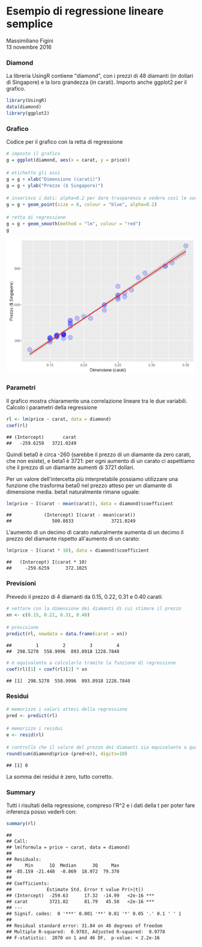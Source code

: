 # Esempio di regressione lineare semplice
Massimiliano Figini  
13 novembre 2016  



### Diamond

La libreria UsingR contiene "diamond",  con i prezzi di 48 diamanti (in dollari di Singapore) e la loro grandezza (in carati).
Importo anche ggplot2 per il grafico.


```r
library(UsingR)
data(diamond)
library(ggplot2)
```

### Grafico

Codice per il grafico con la retta di regressione


```r
# imposto il grafico
g = ggplot(diamond, aes(x = carat, y = price))

# etichetto gli assi
g = g + xlab("Dimensione (carati)")
g = g + ylab("Prezzo ($ Singapore)")

# inserisco i dati: alpha=0.2 per dare trasparenza e vedere così le sovrapposizioni
g = g + geom_point(size = 6, colour = "blue", alpha=0.2)

# retta di regressione
g = g + geom_smooth(method = "lm", colour = "red")
g
```

![](grafico-1.png)<!-- -->

### Parametri

Il grafico mostra chiaramente una correlazione lineare tra le due variabili.
Calcolo i parametri della regressione


```r
rl <- lm(price ~ carat, data = diamond)
coef(rl)
```

```
## (Intercept)       carat 
##   -259.6259   3721.0249
```

Quindi beta0 è circa -260 (sarebbe il prezzo di un diamante da zero carati, che non esiste), e beta1 è 3721: per ogni aumento di un carato ci aspettiamo che il prezzo di un diamante aumenti di 3721 dollari.

Per un valore dell'intercetta più interpretabile possiamo utilizzare una funzione che trasforma beta0 nel prezzo atteso per un diamante di dimensione media. beta1 naturalmente rimane uguale:


```r
lm(price ~ I(carat - mean(carat)), data = diamond)$coefficient
```

```
##            (Intercept) I(carat - mean(carat)) 
##               500.0833              3721.0249
```

L'aumento di un decimo di carato naturalmente aumenta di un decimo il prezzo del diamante rispetto all'aumento di un carato:


```r
lm(price ~ I(carat * 10), data = diamond)$coefficient
```

```
##   (Intercept) I(carat * 10) 
##     -259.6259      372.1025
```

### Previsioni

Prevedo il prezzo di 4 diamanti da 0.15, 0.22, 0.31 e 0.40 carati:


```r
# vettore con la dimensione dei diamanti di cui stimare il prezzo
xn <- c(0.15, 0.22, 0.31, 0.40)

# previsione
predict(rl, newdata = data.frame(carat = xn))
```

```
##         1         2         3         4 
##  298.5278  558.9996  893.8918 1228.7840
```

```r
# è equivalente a calcolarlo tramite la funzione di regressione
coef(rl)[1] + coef(rl)[2] * xn
```

```
## [1]  298.5278  558.9996  893.8918 1228.7840
```

### Residui


```r
# memorizzo i valori attesi della regressione
pred <- predict(rl)

# memorizzo i residui
e <- resid(rl)

# controllo che il valore del prezzo dei diamanti sia equivalente a quello delle previsioni sommati agli errori
round(sum(diamond$price-(pred+e)), digits=10)
```

```
## [1] 0
```

La somma dei residui è zero, tutto corretto.

### Summary

Tutti i risultati della regressione, compreso l'R^2 e i dati della t per poter fare inferenza posso vederli con:


```r
summary(rl)
```

```
## 
## Call:
## lm(formula = price ~ carat, data = diamond)
## 
## Residuals:
##     Min      1Q  Median      3Q     Max 
## -85.159 -21.448  -0.869  18.972  79.370 
## 
## Coefficients:
##             Estimate Std. Error t value Pr(>|t|)    
## (Intercept)  -259.63      17.32  -14.99   <2e-16 ***
## carat        3721.02      81.79   45.50   <2e-16 ***
## ---
## Signif. codes:  0 '***' 0.001 '**' 0.01 '*' 0.05 '.' 0.1 ' ' 1
## 
## Residual standard error: 31.84 on 46 degrees of freedom
## Multiple R-squared:  0.9783,	Adjusted R-squared:  0.9778 
## F-statistic:  2070 on 1 and 46 DF,  p-value: < 2.2e-16
```
